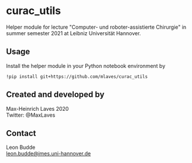 # curac_utils

Helper module for lecture "Computer- und roboter-assistierte Chirurgie" in summer semester 2021 at Leibniz Universität Hannover.

## Usage

Install the helper module in your Python notebook environment by

```
!pip install git+https://github.com/mlaves/curac_utils
```

## Created and developed by
Max-Heinrich Laves 2020 <br/>
Twitter: @MaxLaves  

## Contact

Leon Budde  
leon.budde@imes.uni-hannover.de

